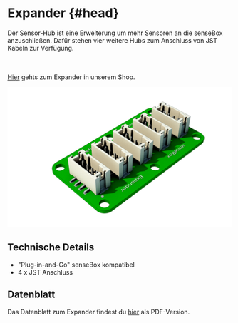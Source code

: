 # Expander {#head}

<div class="description">Der Sensor-Hub ist eine Erweiterung um mehr Sensoren an die senseBox anzuschließen. Dafür stehen vier weitere Hubs zum Anschluss von JST Kabeln zur Verfügung.</div>
<div class="line">
    <br>
    <br>
</div>

[Hier](https://sensebox.kaufen/product/hub) gehts zum Expander in unserem Shop.

![Expander](https://github.com/sensebox/resources/raw/master/gitbook_pictures/hub_bottom.png)

## Technische Details
   * "Plug-in-and-Go" senseBox kompatibel
   * 4 x JST Anschluss

## Datenblatt 

Das Datenblatt zum Expander findest du [hier](https://sensebox.kaufen/assets/datenblatt/senseBox-Expander_v20.pdf) als PDF-Version.